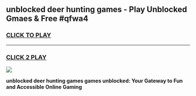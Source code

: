 
## unblocked deer hunting games - Play Unblocked Gmaes & Free #qfwa4
<h3>
<a href="https://premium.freeplayer.one?title=unblocked_deer_hunting_games&ref=03M">CLICK TO PLAY</a></h3>
<hr>

<h3>
<a href="https://premium.freeplayer.one?title=unblocked_deer_hunting_games&ref=03M">CLICK 2 PLAY</a>
  
</h3>

<a href="https://premium.freeplayer.one?title=unblocked_deer_hunting_games&ref=03M"><img src="https://clearcache.store/games.png"></a>


**unblocked deer hunting games games unblocked: Your Gateway to Fun and Accessible Online Gaming**
